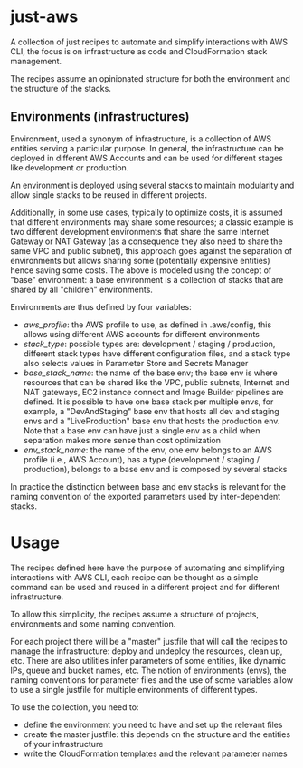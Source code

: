 # just-aws

A collection of just recipes to automate and simplify interactions with AWS CLI, the focus is on infrastructure as code
and CloudFormation stack management.

The recipes assume an opinionated structure for both the environment and the structure of the stacks.

## Environments (infrastructures)

Environment, used a synonym of infrastructure, is a collection of AWS entities serving a particular purpose.
In general, the infrastructure can be deployed in different AWS Accounts and can be used for different stages like
development or production.

An environment is deployed using several stacks to maintain modularity and allow single stacks to be reused in
different projects.

Additionally, in some use cases, typically to optimize costs, it is assumed that different environments may share some
resources; a classic example is two different development environments that share the same Internet Gateway or NAT
Gateway (as a consequence they also need to share the same VPC and public subnet), this approach goes against the
separation of environments but allows sharing some (potentially expensive entities) hence saving some costs.
The above is modeled using the concept of "base" environment: a base environment is a collection of stacks that are
shared by all "children" environments.

Environments are thus defined by four variables:

* _aws_profile_: the AWS profile to use, as defined in .aws/config, this allows using different AWS accounts for
  different
  environments
* _stack_type_: possible types are: development / staging / production, different stack types have different
  configuration files, and a stack type also selects values in Parameter Store and Secrets Manager
* _base_stack_name_: the name of the base env; the base env is where resources that can be shared like the VPC, public
  subnets, Internet and NAT gateways, EC2 instance connect and Image Builder pipelines are defined. It is possible to
  have one base stack per multiple envs, for example, a "DevAndStaging" base env that hosts all dev and staging envs
  and a "LiveProduction" base env that hosts the production env. Note that a base env can have just a single env as a
  child when separation makes more sense than cost optimization
* _env_stack_name_: the name of the env, one env belongs to an AWS profile (i.e., AWS Account), has a type
  (development / staging / production), belongs to a base env and is composed by several stacks

In practice the distinction between base and env stacks is relevant for the naming convention of the exported parameters
used by inter-dependent stacks.

# Usage

The recipes defined here have the purpose of automating and simplifying interactions with AWS CLI, each recipe can be
thought as a simple command can be used and reused in a different project and for different infrastructure.

To allow this simplicity, the recipes assume a structure of projects, environments and some naming convention.

For each project there will be a "master" justfile that will call the recipes to manage the infrastructure: deploy and
undeploy the resources, clean up, etc. There are also utilities infer parameters of some entities, like dynamic
IPs, queue and bucket names, etc.
The notion of environments (envs), the naming conventions for parameter files and the use of some variables allow to use
a single justfile for multiple environments of different types.

To use the collection, you need to:

* define the environment you need to have and set up the relevant files
* create the master justfile: this depends on the structure and the entities of your infrastructure
* write the CloudFormation templates and the relevant parameter names 